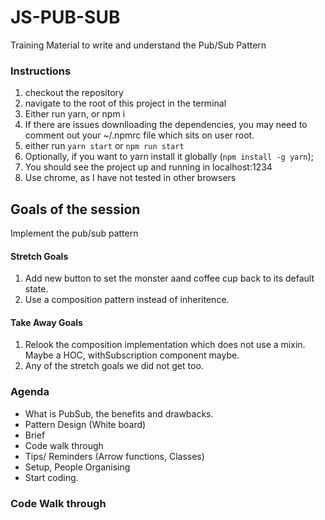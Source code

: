 # JS-PUB-SUB
Training Material to write and understand the Pub/Sub Pattern

### Instructions
1. checkout the repository
2. navigate to the root of this project in the terminal
3. Either run yarn, or npm i
4. If there are issues downlloading the dependencies, you may need to comment out your ~/.npmrc file which sits on user root.
5. either run `yarn start` or `npm run start`
6. Optionally, if you want to yarn install it globally (`npm install -g yarn`);
7. You should see the project up and running in localhost:1234
8. Use chrome, as I have not tested in other browsers

## Goals of the session
Implement the pub/sub pattern

#### Stretch Goals
1. Add new button to set the monster aand coffee cup back to its default state.
2. Use a composition pattern instead of inheritence.

#### Take Away Goals
1. Relook the composition implementation which does not use a mixin. Maybe a HOC, withSubscription component maybe.
2. Any of the stretch goals we did not get too.

### Agenda
* What is PubSub, the benefits and drawbacks.
* Pattern Design (White board)
* Brief
* Code walk through
* Tips/ Reminders (Arrow functions, Classes)
* Setup, People Organising
* Start coding.



### Code Walk through

